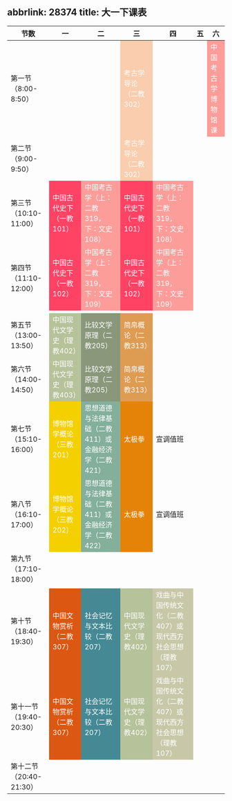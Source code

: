 abbrlink: 28374
title: 大一下课表
---
<style>
.course1{background-color: rgb(249,205,173); color: white;}
.course2{background-color: rgb(252,157,154); color: white;}
.course3{background-color: rgb(254,67,101); color: white;}
.course6{background-color: rgb(222,156,83); color: white;}
.course8{background-color: rgb(131,175,155); color: white;}
.course11{background-color: rgb(69,137,148); color: white;}
.course4{background-color: rgb(182,194,154); color: white;}
.course5{background-color: rgb(138,151,123); color: white;}
.course7{background-color: rgb(244,208,0); color: white;}
.course9{background-color: rgb(229,131,8); color: white;}
.course10{background-color: rgb(220,87,18); color: white;}
.course12{background-color: rgb(200,200,169); color: white;}

</style>


<div class="table-container">
<table>
<thead>
<tr>
<th>节数</th>
<th>一</th>
<th>二</th>
<th>三</th>
<th>四</th>
<th>五</th>
<th>六</th>
</tr>
</thead>
<tbody>
<tr>
<td>第一节（8:00-8:50）</td>
<td></td>
<td></td>
<td class="course1">考古学导论（二教302）</td>
<td></td>
<td></td>
<td class="course2">中国考古学博物馆课</td>
</tr>
<tr>
<td>第二节（9:00-9:50）</td>
<td></td>
<td></td>
<td class="course1">考古学导论（二教302）</td>
<td></td>
<td></td>
<td></td>
</tr>
<tr>
<td>第三节（10:10-11:00）</td>
<td class="course3">中国古代史下（一教101）</td>
<td class="course2">中国考古学（上：二教319，下：文史108）</td>
<td class="course3">中国古代史下（一教101）</td>
<td class="course2">中国考古学（上：二教319，下：文史108）</td>
<td></td>
<td></td>
</tr>
<tr>
<td>第四节（11:10-12:00）</td>
<td class="course3">中国古代史下（一教102）</td>
<td class="course2">中国考古学（上：二教319，下：文史109）</td>
<td class="course3">中国古代史下（一教102）</td>
<td class="course2">中国考古学（上：二教319，下：文史109）</td>
<td></td>
<td></td>
</tr>
<tr>
<td></td>
<td></td>
<td></td>
<td></td>
<td></td>
<td></td>
<td></td>
</tr>
<tr>
<td>第五节（13:00-13:50）</td>
<td class="course4">中国现代文学史（理教402）</td>
<td class="course5">比较文学原理（二教205）</td>
<td class="course6">简帛概论（二教313）</td>
<td></td>
<td></td>
<td></td>
</tr>
<tr>
<td>第六节（14:00-14:50）</td>
<td class="course4">中国现代文学史（理教403）</td>
<td class="course5">比较文学原理（二教205）</td>
<td class="course6">简帛概论（二教313）</td>
<td></td>
<td></td>
<td></td>
</tr>
<tr>
<td>第七节（15:10-16:00）</td>
<td class="course7">博物馆学概论（三教201）</td>
<td class="course8">思想道德与法律基础（二教411）或金融经济学（二教421）</td>
<td class="course9">太极拳</td>
<td>宣调值班</td>
<td></td>
<td></td>
</tr>
<tr>
<td>第八节（16:10-17:00）</td>
<td class="course7">博物馆学概论（三教202）</td>
<td class="course8">思想道德与法律基础（二教411）或金融经济学（二教422）</td>
<td class="course9">太极拳</td>
<td>宣调值班</td>
<td></td>
<td></td>
</tr>
<tr>
<td>第九节（17:10-18:00）</td>
<td></td>
<td></td>
<td></td>
<td></td>
<td></td>
<td></td>
</tr>
<tr>
<td></td>
<td></td>
<td></td>
<td></td>
<td></td>
<td></td>
<td></td>
</tr>
<tr>
<td>第十节（18:40-19:30）</td>
<td class="course10">中国文物赏析（二教307）</td>
<td class="course11">社会记忆与文本比较（二教207）</td>
<td class="course4">中国现代文学史（理教402）</td>
<td class="course12">戏曲与中国传统文化（二教407）或现代西方社会思想（理教107）</td>
<td></td>
<td></td>
</tr>
<tr>
<td>第十一节（19:40-20:30）</td>
<td class="course10">中国文物赏析（二教307）</td>
<td class="course11">社会记忆与文本比较（二教207）</td>
<td class="course4">中国现代文学史（理教402）</td>
<td class="course12">戏曲与中国传统文化（二教407）或现代西方社会思想（理教107）</td>
<td></td>
<td></td>
</tr>
<tr>
<td>第十二节（20:40-21:30）</td>
<td></td>
<td></td>
<td></td>
<td></td>
<td></td>
</tr>
</tbody>
</table>

</div>